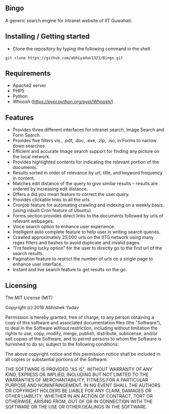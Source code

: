 ## Bingo
A generic search engine for intranet website of IIT Guwahati.

## Installing / Getting started

* Clone the repository by typing the following command in the shell.
```shell
git clone https://github.com/abhiyadav1323/Bingo.git
```

## Requirements
* Apache2 server
* PHP5
* Python 
* Whoosh (https://pypi.python.org/pypi/Whoosh/)

## Features
*	Provides three different interfaces for intranet search, Image Search and Form Search.
*	Provides five filters vis., .pdf, .doc, .exe, .zip, .iso, in Forms to narrow down searches.
*	Efficient and accurate Image search support for finding any picture on the local network.
*	Provides highlighted contents for indicating the relevant portion of the documents. 
*	Results sorted in order of relevance by url, title, and keyword frequency in content.
*	Matches edit distance of the query to give similar results – results are ordered by increasing edit distance.
*	Offers a did you mean feature to correct the user query.
*	Provides clickable links to all the urls.
*	Cronjob feature for automating crawling and indexing on a weekly basis. (using inbuilt Cron feature of Ubuntu)
*	Forms section provides direct links to the documents followed by urls of relevant webpages.
*	Voice search option to enhance user experience. 
*	Intelligent auto complete feature to help user in writing search queries.
*	Crawled approximately 25,000 urls on the IITG network using many regex filters and hashes to avoid duplicate and invalid pages. 
*	“I'm feeling lucky option” for the user to directly go to the first url of the search results.
*	Pagination feature to restrict the number of urls on a single page to enhance user interface.
*	Instant and live search feature to get results on the go.

## Licensing

The MIT License (MIT)

Copyright (c) 2016 Abhishek Yadav

Permission is hereby granted, free of charge, to any person obtaining a copy
of this software and associated documentation files (the "Software"), to deal
in the Software without restriction, including without limitation the rights
to use, copy, modify, merge, publish, distribute, sublicense, and/or sell
copies of the Software, and to permit persons to whom the Software is
furnished to do so, subject to the following conditions:

The above copyright notice and this permission notice shall be included in all
copies or substantial portions of the Software.

THE SOFTWARE IS PROVIDED "AS IS", WITHOUT WARRANTY OF ANY KIND, EXPRESS OR
IMPLIED, INCLUDING BUT NOT LIMITED TO THE WARRANTIES OF MERCHANTABILITY,
FITNESS FOR A PARTICULAR PURPOSE AND NONINFRINGEMENT. IN NO EVENT SHALL THE
AUTHORS OR COPYRIGHT HOLDERS BE LIABLE FOR ANY CLAIM, DAMAGES OR OTHER
LIABILITY, WHETHER IN AN ACTION OF CONTRACT, TORT OR OTHERWISE, ARISING FROM,
OUT OF OR IN CONNECTION WITH THE SOFTWARE OR THE USE OR OTHER DEALINGS IN THE
SOFTWARE.

